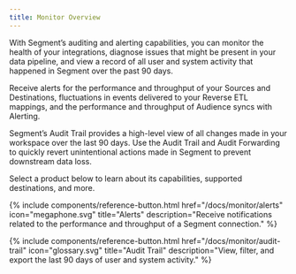 ```yaml
---
title: Monitor Overview
---
```

With Segment’s auditing and alerting capabilities, you can monitor the health of your integrations, diagnose issues that might be present in your data pipeline, and view a record of all user and system activity that happened in Segment over the past 90 days. 

Receive alerts for the performance and throughput of your Sources and Destinations, fluctuations in events delivered to your Reverse ETL mappings, and the performance and throughput of Audience syncs with Alerting. 

Segment’s Audit Trail provides a high-level view of all changes made in your workspace over the last 90 days. Use the Audit Trail and Audit Forwarding to quickly revert unintentional actions made in Segment to prevent downstream data loss. 

Select a product below to learn about its capabilities, supported destinations, and more.


<div class="double">
  {% include components/reference-button.html
    href="/docs/monitor/alerts"
    icon="megaphone.svg"
    title="Alerts"
    description="Receive notifications related to the performance and throughput of a Segment connection."
  %}
  
  {% include components/reference-button.html
    href="/docs/monitor/audit-trail"
    icon="glossary.svg"
    title="Audit Trail"
    description="View, filter, and export the last 90 days of user and system activity."
  %}
</div>
